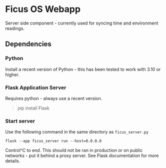 # Ficus OS Webapp
Server side component - currently used for syncing time and environment readings.

## Dependencies

### Python

Install a recent version of Python - this has been tested to work with 3.10 or higher.

### Flask Application Server 

Requires python - always use a recent version.

> pip install Flask

### Start server

Use the following command in the same directory as ```ficus_server.py```

```
flask --app ficus_server run --host=0.0.0.0
```
Control^C to end. This should not be ran in production or on public networks - put it behind a proxy server. See Flask documentation for more details.